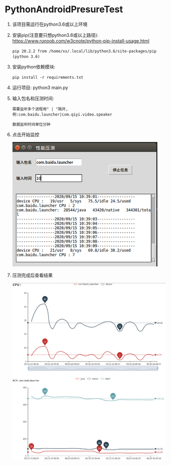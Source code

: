 # PythonAndroidPresureTest

1. 该项目需运行在python3.6或以上环境

2. 安装pip(注意要只想python3.6或以上路径):
    https://www.runoob.com/w3cnote/python-pip-install-usage.html
    
    `pip 20.2.2 from /home/xx/.local/lib/python3.6/site-packages/pip (python 3.6)`
3. 安装python依赖模块:

    `pip install -r requirements.txt `
    
4. 运行项目:
    python3 main.py
    
5. 输入包名和压测时间:

    `需要监听多个进程用" | "隔开,例:com.baidu.launcher|com.qiyi.video.speaker`
    
    `数据监听时间单位分钟`
6. 点击开始监控

    ![](readme.png)
    
7. 压测完成后查看结果

    ![](readme_result.png)